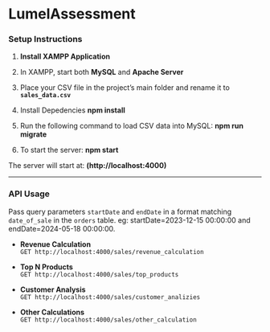 # LumelAssessment

### Setup Instructions

1. **Install XAMPP Application**  
2. In XAMPP, start both **MySQL** and **Apache Server**  
3. Place your CSV file in the project’s main folder and rename it to **`sales_data.csv`**  

4. Install Depedencies **npm install**

5. Run the following command to load CSV data into MySQL:  **npm run migrate**

6. To start the server: **npm start**


The server will start at: **(http://localhost:4000)**

---

### API Usage

Pass query parameters `startDate` and `endDate` in a format matching `date_of_sale` in the `orders` table.
eg: startDate=2023-12-15 00:00:00 and endDate=2024-05-18 00:00:00.

- **Revenue Calculation**  
`GET http://localhost:4000/sales/revenue_calculation`

- **Top N Products**  
`GET http://localhost:4000/sales/top_products`

- **Customer Analysis**  
`GET http://localhost:4000/sales/customer_analizies`

- **Other Calculations**  
`GET http://localhost:4000/sales/other_calculation`
